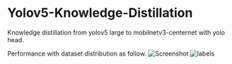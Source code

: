 # Yolov5-Knowledge-Distillation

Knowledge distillation from yolov5 large to mobilnetv3-centernet with yolo head.

Performance with dataset distribution as follow.
![Screenshot](https://user-images.githubusercontent.com/47047345/123899146-38236700-d999-11eb-9043-f02bf63f403a.png)
![labels](https://user-images.githubusercontent.com/47047345/123899259-6b65f600-d999-11eb-9c44-ca2376f2aa4f.png)
